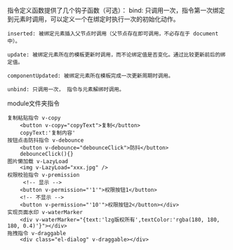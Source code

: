 指令定义函数提供了几个钩子函数（可选）：
    bind: 只调用一次，指令第一次绑定到元素时调用，可以定义一个在绑定时执行一次的初始化动作。

    inserted: 被绑定元素插入父节点时调用（父节点存在即可调用，不必存在于 document 中）。

    update: 被绑定元素所在的模板更新时调用，而不论绑定值是否变化。通过比较更新前后的绑定值。

    componentUpdated: 被绑定元素所在模板完成一次更新周期时调用。

    unbind: 只调用一次， 指令与元素解绑时调用。

module文件夹指令

    复制粘贴指令 v-copy
        <button v-copy="copyText">复制</button>
        copyText:'复制内容'
    按钮点击防抖指令 v-debounce
        <button v-debounce="debounceClick">防抖</button>
        debounceClick(){}
    图片懒加载 v-LazyLoad
        <img v-LazyLoad="xxx.jpg" />
    权限校验指令 v-premission
         <!-- 显示 -->
        <button v-permission="'1'">权限按钮1</button>
        <!-- 不显示 -->
        <button v-permission="'10'">权限按钮2</button></div>
    实现页面水印 v-waterMarker
        <div v-waterMarker="{text:'lzg版权所有',textColor:'rgba(180, 180, 180, 0.4)'}"></div>
    拖拽指令 v-draggable
        <div class="el-dialog" v-draggable></div>